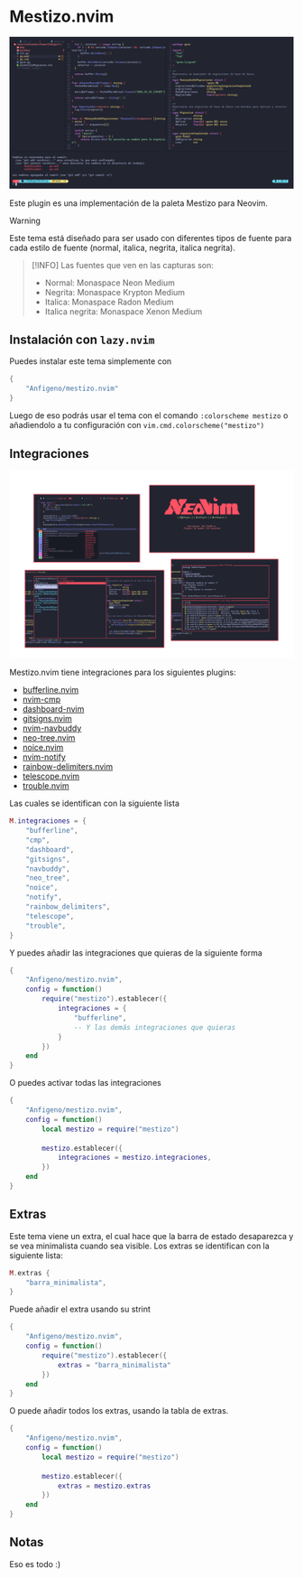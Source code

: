 # Mestizo.nvim

![Vista general](./recursos/vista_general.png "Vista general")

Este plugin es una implementación de la paleta Mestizo para Neovim.

> [!WARNING]
> Este tema está diseñado para ser usado con diferentes tipos de fuente para cada estilo de fuente (normal, italica, negrita, italica negrita).

> [!INFO]
> Las fuentes que ven en las capturas son:
> - Normal: Monaspace Neon Medium
> - Negrita: Monaspace Krypton Medium
> - Italica: Monaspace Radon Medium
> - Italica negrita: Monaspace Xenon Medium

## Instalación con `lazy.nvim`

Puedes instalar este tema simplemente con

```lua
{
    "Anfigeno/mestizo.nvim"
}
```

Luego de eso podrás usar el tema con el comando `:colorscheme mestizo` o añadiendolo a tu configuración con `vim.cmd.colorscheme("mestizo")`

## Integraciones

![Integraciones](./recursos/integraciones.png "Integraciones")

Mestizo.nvim tiene integraciones para los siguientes plugins:

- [bufferline.nvim](https://github.com/akinsho/bufferline.nvim)
- [nvim-cmp](https://github.com/hrsh7th/nvim-cmp)
- [dashboard-nvim](https://github.com/nvimdev/dashboard-nvim)
- [gitsigns.nvim](https://github.com/lewis6991/gitsigns.nvim)
- [nvim-navbuddy](https://github.com/SmiteshP/nvim-navbuddy)
- [neo-tree.nvim](https://github.com/nvim-neo-tree/neo-tree.nvim)
- [noice.nvim](https://github.com/folke/noice.nvim)
- [nvim-notify](https://github.com/rcarriga/nvim-notify)
- [rainbow-delimiters.nvim](https://github.com/HiPhish/rainbow-delimiters.nvim)
- [telescope.nvim](https://github.com/nvim-telescope/telescope.nvim)
- [trouble.nvim](https://github.com/folke/trouble.nvim)

Las cuales se identifican con la siguiente lista

```lua
M.integraciones = {
	"bufferline",
	"cmp",
	"dashboard",
	"gitsigns",
	"navbuddy",
	"neo_tree",
	"noice",
	"notify",
	"rainbow_delimiters",
	"telescope",
	"trouble",
}
```

Y puedes añadir las integraciones que quieras de la siguiente forma

```lua
{
    "Anfigeno/mestizo.nvim",
    config = function()
        require("mestizo").establecer({
            integraciones = {
                "bufferline",
                -- Y las demás integraciones que quieras
            }
        })
    end
}
```

O puedes activar todas las integraciones

```lua
{
    "Anfigeno/mestizo.nvim",
    config = function()
        local mestizo = require("mestizo")

        mestizo.establecer({
            integraciones = mestizo.integraciones,
        })
    end
}
```

## Extras

Este tema viene un extra, el cual hace que la barra de estado desaparezca y se vea minimalista cuando sea visible. Los extras se identifican con la siguiente lista:

```lua
M.extras {
    "barra_minimalista",
}
```

Puede añadir el extra usando su strint

```lua
{
    "Anfigeno/mestizo.nvim",
    config = function()
        require("mestizo").establecer({
            extras = "barra_minimalista"
        })
    end
}
```

O puede añadir todos los extras, usando la tabla de extras.

```lua
{
    "Anfigeno/mestizo.nvim",
    config = function()
        local mestizo = require("mestizo")

        mestizo.establecer({
            extras = mestizo.extras
        })
    end
}
```

## Notas

Eso es todo :)
